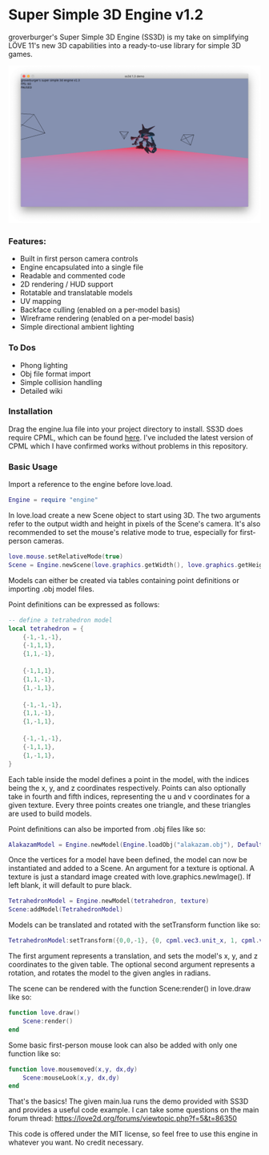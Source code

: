 # Super Simple 3D Engine v1.2

groverburger's Super Simple 3D Engine (SS3D) is my take on simplifying LÖVE 11's new 3D capabilities into a ready-to-use library for simple 3D games.

![pic1](image.png)

### Features:
- Built in first person camera controls
- Engine encapsulated into a single file
- Readable and commented code
- 2D rendering / HUD support
- Rotatable and translatable models
- UV mapping
- Backface culling (enabled on a per-model basis)
- Wireframe rendering (enabled on a per-model basis)
- Simple directional ambient lighting

### To Dos
- Phong lighting
- Obj file format import
- Simple collision handling
- Detailed wiki

### Installation
Drag the engine.lua file into your project directory to install. SS3D does require CPML, which can be found [here](https://github.com/excessive/cpml). I've included the latest version of CPML which I have confirmed works without problems in this repository.

### Basic Usage
Import a reference to the engine before love.load.
```lua
Engine = require "engine"
```
In love.load create a new Scene object to start using 3D.
The two arguments refer to the output width and height in pixels of the Scene's camera.
It's also recommended to set the mouse's relative mode to true, especially for first-person cameras.
```lua
love.mouse.setRelativeMode(true)
Scene = Engine.newScene(love.graphics.getWidth(), love.graphics.getHeight())
```
Models can either be created via tables containing point definitions or importing .obj model files.

Point definitions can be expressed as follows:
```lua
-- define a tetrahedron model
local tetrahedron = {
    {-1,-1,-1},
    {-1,1,1},
    {1,1,-1},

    {-1,1,1},
    {1,1,-1},
    {1,-1,1},

    {-1,-1,-1},
    {1,1,-1},
    {1,-1,1},

    {-1,-1,-1},
    {-1,1,1},
    {1,-1,1},
}
```
Each table inside the model defines a point in the model, with the indices being the x, y, and z coordinates respectively. Points can also optionally take in fourth and fifth indices, representing the u and v coordinates for a given texture. Every three points creates one triangle, and these triangles are used to build models.

Point definitions can also be imported from .obj files like so:
```lua
AlakazamModel = Engine.newModel(Engine.loadObj("alakazam.obj"), DefaultTexture)
```

Once the vertices for a model have been defined, the model can now be instantiated and added to a Scene.
An argument for a texture is optional. A texture is just a standard image created with love.graphics.newImage(). If left blank, it will default to pure black.
```lua
TetrahedronModel = Engine.newModel(tetrahedron, texture)
Scene:addModel(TetrahedronModel)
```

Models can be translated and rotated with the setTransform function like so:
```lua
TetrahedronModel:setTransform({0,0,-1}, {0, cpml.vec3.unit_x, 1, cpml.vec3.unit_y, 2, cpml.vec3.unit_z})
```
The first argument represents a translation, and sets the model's x, y, and z coordinates to the given table. The optional second argument represents a rotation, and rotates the model to the given angles in radians.

The scene can be rendered with the function Scene:render() in love.draw like so:
```lua
function love.draw()
    Scene:render()
end
```

Some basic first-person mouse look can also be added with only one function like so:
```lua
function love.mousemoved(x,y, dx,dy)
    Scene:mouseLook(x,y, dx,dy)
end
```

That's the basics!
The given main.lua runs the demo provided with SS3D and provides a useful code example.
I can take some questions on the main forum thread:
https://love2d.org/forums/viewtopic.php?f=5&t=86350

This code is offered under the MIT license, so feel free to use this engine in whatever you want. No credit necessary.
